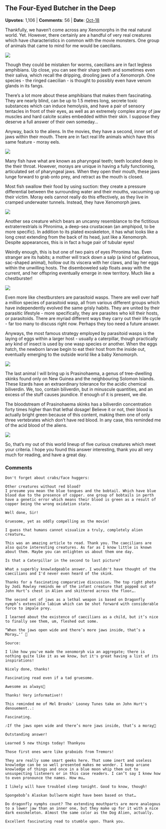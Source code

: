 ## The Four-Eyed Butcher in the Deep
    
**Upvotes**: 1,106 | **Comments**: 56 | **Date**: [Oct-18](https://www.quora.com/What-real-life-animals-are-the-most-similar-to-the-Xenomorphs-from-Alien/answer/Gary-Meaney)

Thankfully, we haven’t come across any Xenomorphs in the real natural world. Yet. However, there certainly are a handful of very real creatures which have characteristics in common with the movie monsters. One group of animals that came to mind for me would be caecilians.

![](https://qph.fs.quoracdn.net/main-qimg-0a261f4a457cb94876c845f81fdd8ae5-lq)

Though they could be mistaken for worms, caecilians are in fact legless amphibians. Up close, you can see their sharp teeth and sometimes even their saliva, which recall the dripping, drooling jaws of a Xenomorph. One species - the ringed caecilian - is thought to possibly even have venom glands in its fangs.

There’s a lot more about these amphibians that makes them fascinating. They are nearly blind, can be up to 1.5 metres long, secrete toxic substances which can induce hemolysis, and have a pair of sensory tentacles in front of their eyes, as well as an extremely complex array of jaw muscles and hard calcite scales embedded within their skin. I suppose they deserve a full answer of their own someday…

Anyway, back to the aliens. In the movies, they have a second, inner set of jaws within their mouth. There are in fact real life animals which have this same feature - moray eels.

![](https://qph.fs.quoracdn.net/main-qimg-fefdebb3e46bfa7fc9a93f8343ba0f7b-lq)

Many fish have what are known as pharyngeal teeth; teeth located deep in the their throat. However, morays are unique in having a fully functioning, articulated set of pharyngeal jaws. When they open their mouth, these jaws lunge forward to grab onto prey, and retract as the mouth is closed.

Most fish swallow their food by using suction: they create a pressure differential between the surrounding water and their mouths, vacuuming up their victim. Moray eels cannot really do this effectively, as they live in cramped underwater tunnels. Instead, they have Xenomorph jaws.

![](https://qph.fs.quoracdn.net/main-qimg-d697862f161c8b0d70711113b87f482d-lq)

Another sea creature which bears an uncanny resemblance to the fictitious extraterrestrials is Phronima, a deep-sea crustacean (an amphipod, to be more specific). In addition to its plated exoskeleton, it has what looks like a long crest extending from the back of its head, just like a Xenomorph. Despite appearances, this is in fact a huge pair of tubular eyes!

Weirdly enough, this is but one of two pairs of eyes Phronima has. Even stranger are its habits; a mother will track down a salp (a kind of gelatinous, sac-shaped animal), hollow out its viscera with her claws, and lay her eggs within the unwilling hosts. The disemboweled salp floats away with the current, and her offspring eventually emerge in new territory. Much like a chestburster!

![](https://qph.fs.quoracdn.net/main-qimg-7f85e34c571a5383cee2e967acd2de8a-pjlq)

Even more like chestbursters are parasitoid wasps. There are well over half a million species of parasitoid wasp, all from various different groups which have independently evolved the same grisly habits. They are united by their parasitic lifestyle - more specifically, they are parasites who kill their hosts, or parasitoids. There are myriad different ways they carry out their life cycle - far too many to discuss right now. Perhaps they too need a future answer.

Anyways, the most famous strategy employed by parasitoid wasps is the laying of eggs within a larger host - usually a caterpillar, though practically any kind of insect is used by one wasp species or another. When the eggs hatch, the newborn larvae begin to eat their host from the inside out, eventually emerging to the outside world like a baby Xenomorph.

![](https://qph.fs.quoracdn.net/main-qimg-17f51314ed38aca5f464bedd841d2132-pjlq)

The last animal I will bring up is Prasinohaema, a genus of tree-dwelling skinks found only on New Guinea and the neighbouring Solomon Islands. These lizards have an extraordinary tolerance for the acidic chemical biliverdin. We, too, contain biliverdin, but in minuscule quantities, and an excess of the stuff causes jaundice. If enough of it is present, we die.

The bloodstream of Prasinohaema skinks has a biliverdin concentration forty times higher than that lethal dosage! Believe it or not, their blood is actually bright green because of this content, making them one of only three vertebrates which don’t have red blood. In any case, this reminded me of the acid blood of the aliens.

![](https://qph.fs.quoracdn.net/main-qimg-039b91525a3a36d416ede5ffbebf6ce6-lq)

So, that’s my out of this world lineup of five curious creatures which meet your criteria. I hope you found this answer interesting, thank you all very much for reading, and have a great day.

### Comments

```
Don't forget about crabs/face huggers:
```

```
Other creatures without red blood?
I presume you mean the blue tongues and the bobtail. Which have blue blood due to the presence of copper. one group of bobtails in perth have a genetic error which means their blood is green as a result of copper being the wrong oxidation state.
```

```
Well done, Sir!
```

```
Gruesome, yet as oddly compelling as the movie!

I guess that humans cannot visualize a truly, completely alien creature…
```

```
This was an amazing article to read. Thank you. The caecilians are also quite interesting creatures. As far as I know little is known about them. Maybe you can enlighten us about them one day.
```

```
Is that a Caterpillar in the second to last picture?
```

```
What a superbly knowledgeable answer. I wouldn't have thought of the caecilians and I'd never even heard of the skink.
```

```
Thanks for a fascinating comparative discussion. The top right photo by Jodi Rowley reminds me of the infant creature that popped out of John Hurt’s chest in Alien and skittered across the floor….
```

```
The second set of jaws as a lethal weapon is based on Dragonfly nymph’s extensible labium which can be shot forward with considerable force to impale prey.
```

```
I learned about the existence of caecilians as a child, but it’s nice to finally see them, um, fleshed out some.
```

```
“When the jaws open wide and there’s more jaws inside, that’s a Moray…'’ 🎵

Source:
```

```
I like how you've made the xenomorph via an aggregate; there is nothing quite like it as we know, but it's great having a list of its inspirations!
```

```
Nicely done, thanks!
```

```
Fascinating read even if a tad gruesome.
```

```
Awesome as always💙
```

```
Thanks! Very informative!!
```

```
This reminded me of Mel Brooks' Looney Tunes take on John Hurt's denouement..:
```

```
Fascinating.
```

```
🎶If the jaws open wide and there’s more jaws inside, that’s a moray🎵
```

```
Outstanding answer!
```

```
Learned 5 new things today! Thankyou
```

```
Those first ones were like graboids from Tremors!
```

```
They are really some smart geeks here. That some inert and useless knowledge can be so well presented makes me wonder. I keep arcane knowledge of things and once in a blue moon whip them out to unsuspecting listeners or in this case readers. I can’t say I knew how to even pronounce the names. How mu…
```

```
I likely will have troubled sleep tonight. Good to know, though!
```

```
Spongebob’s Alaskan bullworm might have been based on that…
```

```
Do dragonfly nymphs count? The extending mouthparts are more analogous to a lower jaw than an inner one, but they make up for it with a nice dark exoskeleton. Almost the same color as the Dog Alien, actually.
```

```
Excellent fascinating read to stumble upon. Thank you.
```

